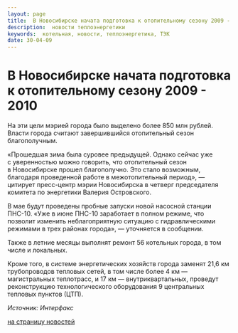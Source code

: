 ```yaml
---
layout: page
title:  В Новосибирске начата подготовка к отопительному сезону 2009 - 2010
description:  новости теплоэнергетики
keywords:  котельная, новости, теплоэнергетика, ТЭК
date: 30-04-09
---
```


# В Новосибирске начата подготовка к отопительному сезону 2009 - 2010

На эти цели мэрией города было выделено более 850 млн рублей. Власти города
считают завершившийся отопительный сезон благополучным.

«Прошедшая зима была суровее предыдущей. Однако сейчас уже с уверенностью
можно говорить, что отопительный сезон в Новосибирске прошел благополучно. Это
стало возможным, благодаря проведенной работе в межотопительный период», —
цитирует пресс-центр мэрии Новосибирска в четверг председателя комитета по
энергетики Валерия Островского.

В мае будут проведены пробные запуски новой насосной станции ПНС-10. «Уже в
июне ПНС-10 заработает в полном режиме, что позволит изменить неблагоприятную
ситуацию с гидравлическими режимами в трех районах города», — уточняется в
сообщении.

Также в летние месяцы выполнят ремонт 56 котельных города, в том числе и
локальных.

Кроме того, в системе энергетических хозяйств города заменят 21,6 км
трубопроводов тепловых сетей, в том числе более 4 км — магистральных
теплотрасс, и 17 км — внутриквартальных, проведут реконструкцию
технологического оборудования 9 центральных тепловых пунктов (ЦТП).

_Источник: Интерфакс_

[на страницу новостей](/news.shtml)

